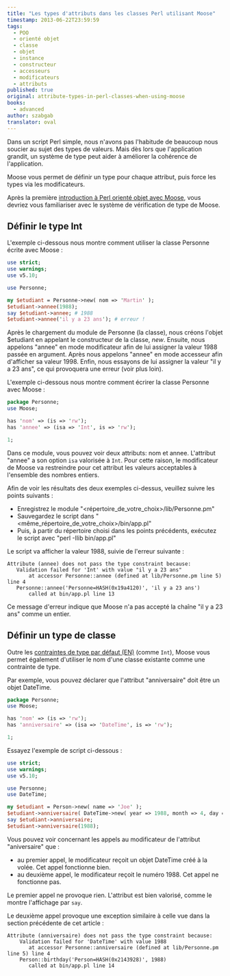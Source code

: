 ```yaml
---
title: "Les types d'attributs dans les classes Perl utilisant Moose"
timestamp: 2013-06-22T23:59:59
tags:
  - POO
  - orienté objet
  - classe
  - objet
  - instance
  - constructeur
  - accesseurs
  - modificateurs
  - attributs
published: true
original: attribute-types-in-perl-classes-when-using-moose
books:
  - advanced
author: szabgab
translator: oval
---
```



Dans un script Perl simple, nous n'avons pas l'habitude de beaucoup nous soucier au sujet des types de valeurs.
Mais dès lors que l'application grandit, un système de type peut aider à améliorer la cohérence de l'application.

Moose vous permet de définir un type pour chaque attribut, puis force les types via les modificateurs.


Après la première [introduction à Perl orienté objet avec Moose](https://perlmaven.com/object-oriented-perl-using-moose),
vous devriez vous familiariser avec le système de vérification de type de Moose.

## Définir le type Int

L'exemple ci-dessous nous montre comment utiliser la classe Personne écrite avec Moose :

```perl
use strict;
use warnings;
use v5.10;

use Personne;

my $etudiant = Personne->new( nom => 'Martin' );
$etudiant->annee(1988);
say $etudiant->annee; # 1988
$etudiant->annee('il y a 23 ans'); # erreur !
```

Après le chargement du module de Personne (la classe), nous créons l'objet $etudiant en appelant le constructeur de la classe, <i>new</i>.
Ensuite, nous appelons "annee" en mode modificateur afin de lui assigner la valeur 1988 passée en argument.
Après nous appelons "annee" en mode accesseur afin d'afficher sa valeur 1998.
Enfin, nous essayons de lui assigner la valeur "il y a 23 ans", ce qui provoquera une erreur (voir plus loin).

L'exemple ci-dessous nous montre comment écrirer la classe Personne avec Moose :

```perl
package Personne;
use Moose;

has 'nom' => (is => 'rw');
has 'annee' => (isa => 'Int', is => 'rw');

1;
```

Dans ce module, vous pouvez voir deux attributs: nom et annee. L'attribut "annee" a son option `isa` valorisée à `Int`.
Pour cette raison, le modificateur de Moose va restreindre pour cet attribut les valeurs acceptables à l'ensemble des nombres entiers.

Afin de voir les résultats des deux exemples ci-dessus, veuillez suivre les points suivants :
* Enregistrez le module "<répertoire_de_votre_choix>/lib/Personne.pm"
* Sauvegardez le script dans "<même_répertoire_de_votre_choix>/bin/app.pl"
* Puis, à partir du répertoire choisi dans les points précédents, exécutez le script avec "perl -Ilib bin/app.pl"

Le script va afficher la valeur 1988, suivie de l'erreur suivante :

```
Attribute (annee) does not pass the type constraint because:
   Validation failed for 'Int' with value "il y a 23 ans"
       at accessor Personne::annee (defined at lib/Personne.pm line 5) line 4
   Personne::annee('Personne=HASH(0x19a4120)', 'il y a 23 ans')
       called at bin/app.pl line 13
```

Ce message d'erreur indique que Moose n'a pas accepté la chaîne "il y a 23 ans" comme un entier.

## Définir un type de classe

Outre les [contraintes de type par défaut (EN)](https://metacpan.org/pod/Moose::Util::TypeConstraints#Default-Type-Constraints) (comme `Int`),
Moose vous permet également d'utiliser le nom d'une classe existante comme une contrainte de type.

Par exemple, vous pouvez déclarer que l'attribut "anniversaire" doit être un objet DateTime.

```perl
package Personne;
use Moose;

has 'nom' => (is => 'rw');
has 'anniversaire' => (isa => 'DateTime', is => 'rw');

1;
```

Essayez l'exemple de script ci-dessous :

```perl
use strict;
use warnings;
use v5.10;

use Personne;
use DateTime;

my $etudiant = Person->new( name => 'Joe' );
$etudiant->anniversaire( DateTime->new( year => 1988, month => 4, day => 17) );
say $etudiant->anniversaire;
$etudiant->anniversaire(1988);
```

Vous pouvez voir concernant les appels au modificateur de l'attribut "aniversaire" que :
* au premier appel, le modificateur reçoit un objet DateTime créé à la volée. Cet appel fonctionne bien.
* au deuxième appel, le modificateur reçoit le numéro 1988. Cet appel ne fonctionne pas.

Le premier appel ne provoque rien. L'attribut est bien valorisé, comme le montre l'affichage par `say`.

Le deuxième appel provoque une exception similaire à celle vue dans la section précédente de cet article :

```
Attribute (anniversaire) does not pass the type constraint because:
    Validation failed for 'DateTime' with value 1988
       at accessor Personne::anniversaire (defined at lib/Personne.pm line 5) line 4
    Person::birthday('Person=HASH(0x2143928)', 1988)
       called at bin/app.pl line 14
```
